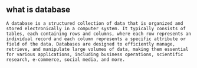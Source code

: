 ## what is database
    A database is a structured collection of data that is organized and stored electronically in a computer system. It typically consists of tables, each containing rows and columns, where each row represents an       individual record and each column represents a specific attribute or field of the data. Databases are designed to efficiently manage, retrieve, and manipulate large volumes of data, making them essential for various applications, including business operations, scientific research, e-commerce, social media, and more.
